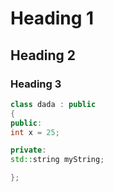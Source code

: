 # Heading 1

## Heading 2

### Heading 3

```c++
class dada : public
{
public:
int x = 25;

private:
std::string myString;

};
```

